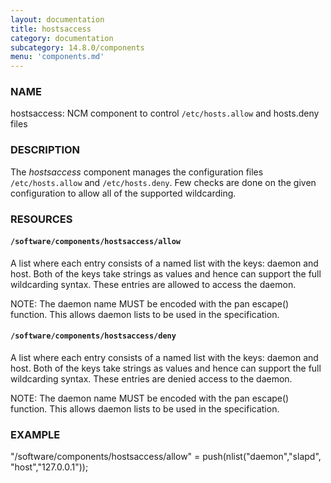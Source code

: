 ```yaml
---
layout: documentation
title: hostsaccess
category: documentation
subcategory: 14.8.0/components
menu: 'components.md'
---
```

### NAME

hostsaccess: NCM component to control `/etc/hosts.allow` and hosts.deny files

### DESCRIPTION

The _hostsaccess_ component manages the configuration files `/etc/hosts.allow`
and `/etc/hosts.deny`.  Few checks are done on the given configuration to 
allow all of the supported wildcarding. 

### RESOURCES

#### `/software/components/hostsaccess/allow`

A list where each entry consists of a named list with the keys: daemon
and host.  Both of the keys take strings as values and hence can
support the full wildcarding syntax.  These entries are allowed to
access the daemon. 

NOTE: The daemon name MUST be encoded with the pan escape()
function. This allows daemon lists to be used in the specification. 

#### `/software/components/hostsaccess/deny`

A list where each entry consists of a named list with the keys: daemon
and host.  Both of the keys take strings as values and hence can
support the full wildcarding syntax.  These entries are denied access
to the daemon. 

NOTE: The daemon name MUST be encoded with the pan escape()
function. This allows daemon lists to be used in the specification. 

### EXAMPLE

"/software/components/hostsaccess/allow" = push(nlist("daemon","slapd",
                                                 "host","127.0.0.1"));

